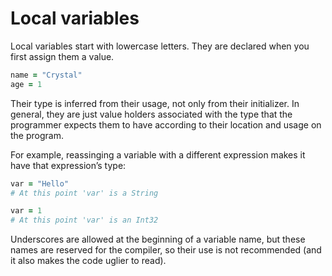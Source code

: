 # Local variables

Local variables start with lowercase letters. They are declared when you first assign them a value.

``` ruby
name = "Crystal"
age = 1
```

Their type is inferred from their usage, not only from their initializer. In general, they are just value holders associated with the type that the programmer expects them to have according to their location and usage on the program.

For example, reassinging a variable with a different expression makes it have that expression’s type:

``` ruby
var = "Hello"
# At this point 'var' is a String

var = 1
# At this point 'var' is an Int32
```

Underscores are allowed at the beginning of a variable name, but these names are reserved for the compiler, so their use is not recommended (and it also makes the code uglier to read).
